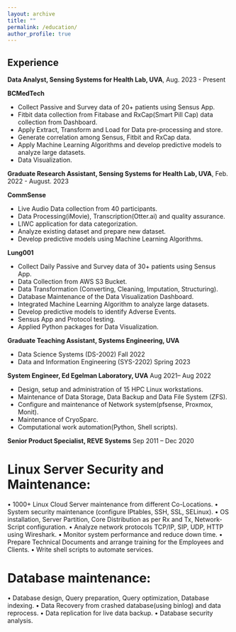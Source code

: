 ```yaml
---
layout: archive
title: ""
permalink: /education/
author_profile: true
---
```





## Experience

**Data Analyst, Sensing Systems for Health Lab, UVA**,        Aug. 2023 - Present  

**BCMedTech**  
- Collect Passive and Survey data of 20+ patients using Sensus App.  
- Fitbit data collection from Fitabase and RxCap(Smart Pill Cap) data collection from Dashboard.  
- Apply Extract, Transform and Load for Data pre-processing and store.  
- Generate correlation among Sensus, Fitbit and RxCap data.  
- Apply Machine Learning Algorithms and develop predictive models to analyze large datasets.  
- Data Visualization.  


**Graduate Research Assistant, Sensing Systems for Health Lab, UVA**,       Feb. 2022 - August. 2023  

**CommSense** 
- Live Audio Data collection from 40 participants.
- Data Processing(iMovie), Transcription(Otter.ai) and quality assurance.
- LIWC application for data categorization.
- Analyze existing dataset and prepare new dataset.
- Develop predictive models using Machine Learning Algorithms.

**Lung001**
- Collect Daily Passive and Survey data of 30+ patients using Sensus App.
- Data Collection from AWS S3 Bucket.
- Data Transformation (Converting, Cleaning, Imputation, Structuring).
- Database Maintenance of the Data Visualization Dashboard.
- Integrated Machine Learning Algorithm to analyze large datasets.
- Develop predictive models to identify Adverse Events.
- Sensus App and Protocol testing.
- Applied Python packages for Data Visualization.





**Graduate Teaching Assistant, Systems Engineering, UVA**  
- Data Science Systems (DS-2002)        Fall 2022
- Data and Information Engineering (SYS-2202)      Spring 2023
 

**System Engineer, Ed Egelman Laboratory, UVA**      Aug 2021– Aug 2022  
- Design, setup and administration of 15 HPC Linux workstations.
- Maintenance of Data Storage, Data Backup and Data File System (ZFS).
- Configure and maintenance of Network system(pfsense, Proxmox, Monit).
- Maintenance of CryoSparc.
- Computational work automation(Python, Shell scripts).


**Senior Product Specialist, REVE Systems**        Sep 2011 – Dec 2020
# Linux Server Security and Maintenance:
• 1000+ Linux Cloud Server maintenance from different Co-Locations.
• System security maintenance (configure IPtables, SSH, SSL, SELinux).
• OS installation, Server Partition, Core Distribution as per Rx and Tx, Network-Script configuration.
• Analyze network protocols TCP/IP, SIP, UDP, HTTP using Wireshark.
• Monitor system performance and reduce down time.
• Prepare Technical Documents and arrange training for the Employees and Clients.
• Write shell scripts to automate services.

# Database maintenance:
• Database design, Query preparation, Query optimization, Database indexing.
• Data Recovery from crashed database(using binlog) and data reprocess.
• Data replication for live data backup.
• Database security analysis.


